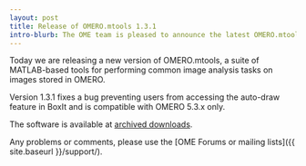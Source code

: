 ```yaml
---
layout: post
title: Release of OMERO.mtools 1.3.1
intro-blurb: The OME team is pleased to announce the latest OMERO.mtools bug-fix release
---
```

Today we are releasing a new version of OMERO.mtools, a suite of MATLAB-based
tools for performing common image analysis tasks on images stored in OMERO.

Version 1.3.1 fixes a bug preventing users from accessing the auto-draw
feature in BoxIt and is compatible with OMERO 5.3.x only.

The software is available at [archived downloads](https://downloads.openmicroscopy.org/mtools/1.3.1/).

Any problems or comments, please use the [OME Forums or mailing lists]({{ site.baseurl }}/support/).
